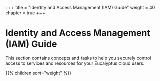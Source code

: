 +++
title = "Identity and Access Management (IAM) Guide"
weight = 40
chapter = true
+++


# Identity and Access Management (IAM) Guide
This section contains concepts and tasks to help you securely control access to services and resources for your Eucalyptus cloud users.



{{% children sort="weight" %}}
